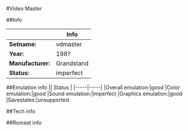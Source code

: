 #Video Master

##Info

||Info|
|-----|-----|
|**Setname:**|vdmaster
|**Year:**|198?
|**Manufacturer:**|Grandstand
|**Status:**|imperfect

##Emulation info
|| Status |
|-----|-----|
|Overall emulation:|good
|Color emulation:|good
|Sound emulation:|imperfect
|Graphics emulation:|good
|Savestates:|unsupported

##Tech info

##Romset info

<!--- START OF EDITED COMMENT DO NOT TOUCH TEXT ABOVE-->
